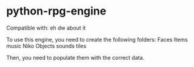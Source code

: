 # python-rpg-engine
Compatible with: eh dw about it


To use this engine, you need to create the following folders:
Faces
Items
music
Niko
Objects
sounds
tiles

Then, you need to populate them with the correct data.
